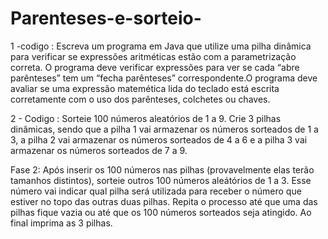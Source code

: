 # Parenteses-e-sorteio-
1 -codigo : Escreva um programa em Java que utilize uma pilha dinâmica para verificar se expressões aritméticas estão com a parametrização correta. O programa deve verificar expressões para ver se cada  “abre parênteses”  tem um “fecha parênteses” correspondente.O programa deve avaliar se uma expressão matemética lida do teclado está escrita corretamente com o uso dos parênteses, colchetes ou chaves.

2 - Codigo : Sorteie 100 números aleatórios de 1 a 9. Crie 3 pilhas dinâmicas, sendo que a pilha 1 vai armazenar os números sorteados de 1 a 3, a pilha 2 vai armazenar os números sorteados de 4 a 6 e a pilha 3 vai armazenar os números sorteados de 7 a 9. 

Fase 2: Após inserir os 100 números nas pilhas (provavelmente elas terão tamanhos distintos), sorteie outros 100 números aleátórios de 1 a 3. Esse número vai indicar qual pilha será utilizada para receber o número que estiver no topo das outras duas pilhas.  Repita o processo até que uma das pilhas fique vazia ou até que os 100 números sorteados seja atingido. Ao final imprima as 3 pilhas. 
